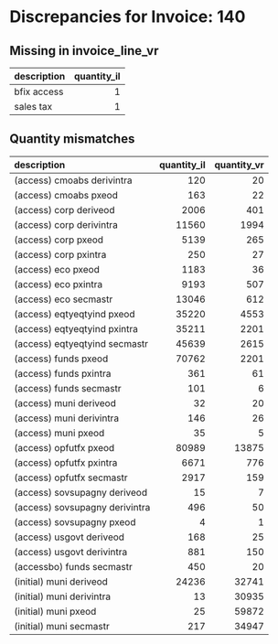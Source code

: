 # Discrepancies for Invoice: 140

## Missing in invoice_line_vr

| description   |   quantity_il |
|:--------------|--------------:|
| bfix access   |             1 |
| sales tax     |             1 |

## Quantity mismatches

| description                    |   quantity_il |   quantity_vr |
|:-------------------------------|--------------:|--------------:|
| (access) cmoabs derivintra     |           120 |            20 |
| (access) cmoabs pxeod          |           163 |            22 |
| (access) corp deriveod         |          2006 |           401 |
| (access) corp derivintra       |         11560 |          1994 |
| (access) corp pxeod            |          5139 |           265 |
| (access) corp pxintra          |           250 |            27 |
| (access) eco pxeod             |          1183 |            36 |
| (access) eco pxintra           |          9193 |           507 |
| (access) eco secmastr          |         13046 |           612 |
| (access) eqtyeqtyind pxeod     |         35220 |          4553 |
| (access) eqtyeqtyind pxintra   |         35211 |          2201 |
| (access) eqtyeqtyind secmastr  |         45639 |          2615 |
| (access) funds pxeod           |         70762 |          2201 |
| (access) funds pxintra         |           361 |            61 |
| (access) funds secmastr        |           101 |             6 |
| (access) muni deriveod         |            32 |            20 |
| (access) muni derivintra       |           146 |            26 |
| (access) muni pxeod            |            35 |             5 |
| (access) opfutfx pxeod         |         80989 |         13875 |
| (access) opfutfx pxintra       |          6671 |           776 |
| (access) opfutfx secmastr      |          2917 |           159 |
| (access) sovsupagny deriveod   |            15 |             7 |
| (access) sovsupagny derivintra |           496 |            50 |
| (access) sovsupagny pxeod      |             4 |             1 |
| (access) usgovt deriveod       |           168 |            25 |
| (access) usgovt derivintra     |           881 |           150 |
| (accessbo) funds secmastr      |           450 |            20 |
| (initial) muni deriveod        |         24236 |         32741 |
| (initial) muni derivintra      |            13 |         30935 |
| (initial) muni pxeod           |            25 |         59872 |
| (initial) muni secmastr        |           217 |         34947 |


